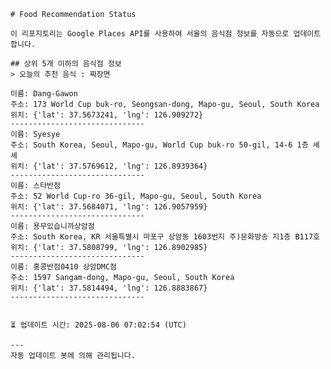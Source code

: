 
    # Food Recommendation Status

    이 리포지토리는 Google Places API를 사용하여 서울의 음식점 정보를 자동으로 업데이트합니다.

    ## 상위 5개 이하의 음식점 정보
    > 오늘의 추천 음식 : 짜장면

	이름: Dang-Gawon
	주소: 173 World Cup buk-ro, Seongsan-dong, Mapo-gu, Seoul, South Korea
	위치: {'lat': 37.5673241, 'lng': 126.909272}
	------------------------------
	이름: Syesye
	주소: South Korea, Seoul, Mapo-gu, World Cup buk-ro 50-gil, 14-6 1층 셰셰
	위치: {'lat': 37.5769612, 'lng': 126.8939364}
	------------------------------
	이름: 스타반점
	주소: 52 World Cup-ro 36-gil, Mapo-gu, Seoul, South Korea
	위치: {'lat': 37.5684071, 'lng': 126.9057959}
	------------------------------
	이름: 용무있습니까상암점
	주소: South Korea, KR 서울특별시 마포구 상암동 1603번지 주)문화방송 지1층 B117호
	위치: {'lat': 37.5808799, 'lng': 126.8902985}
	------------------------------
	이름: 홍콩반점0410 상암DMC점
	주소: 1597 Sangam-dong, Mapo-gu, Seoul, South Korea
	위치: {'lat': 37.5814494, 'lng': 126.8883867}
	------------------------------


    ⏳ 업데이트 시간: 2025-08-06 07:02:54 (UTC)

    ---
    자동 업데이트 봇에 의해 관리됩니다.
    
